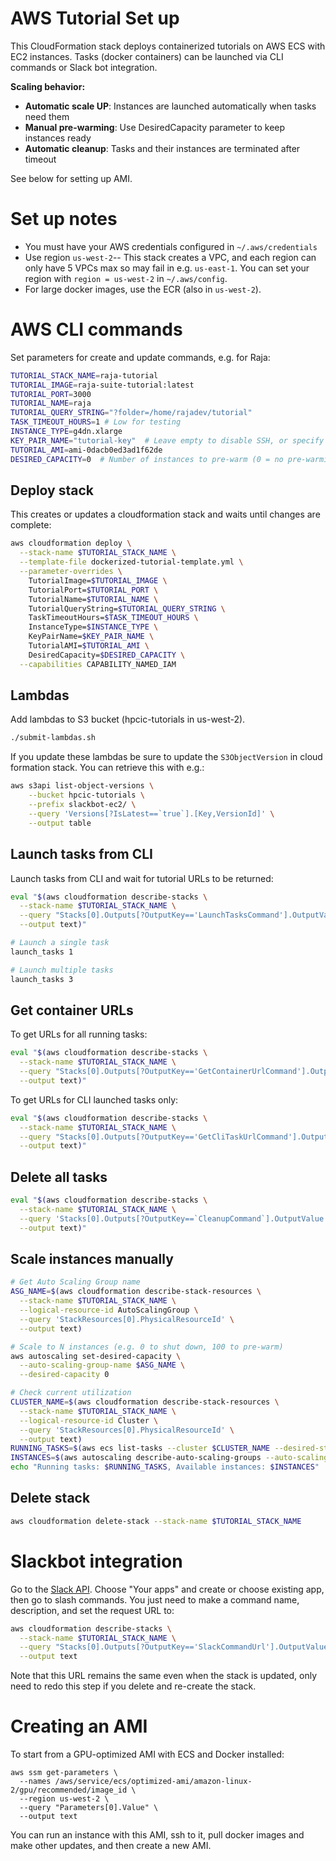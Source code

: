 # AWS Tutorial Set up

This CloudFormation stack deploys containerized tutorials on AWS ECS with EC2 instances.
Tasks (docker containers) can be launched via CLI commands or Slack bot integration.

**Scaling behavior:**
- **Automatic scale UP**: Instances are launched automatically when tasks need them
- **Manual pre-warming**: Use DesiredCapacity parameter to keep instances ready
- **Automatic cleanup**: Tasks and their instances are terminated after timeout

See below for setting up AMI.

# Set up notes
- You must have your AWS credentials configured in `~/.aws/credentials`
- Use region `us-west-2`-- This stack creates a VPC, and each region can only have 5 VPCs max so may fail in e.g. `us-east-1`. You can set your region with `region = us-west-2` in `~/.aws/config`.
- For large docker images, use the ECR (also in `us-west-2`).

# AWS CLI commands
Set parameters for create and update commands, e.g. for Raja:
``` bash
TUTORIAL_STACK_NAME=raja-tutorial
TUTORIAL_IMAGE=raja-suite-tutorial:latest
TUTORIAL_PORT=3000
TUTORIAL_NAME=raja
TUTORIAL_QUERY_STRING="?folder=/home/rajadev/tutorial"
TASK_TIMEOUT_HOURS=1 # Low for testing
INSTANCE_TYPE=g4dn.xlarge
KEY_PAIR_NAME="tutorial-key"  # Leave empty to disable SSH, or specify key pair name
TUTORIAL_AMI=ami-0dacb0ed3ad1f62de
DESIRED_CAPACITY=0  # Number of instances to pre-warm (0 = no pre-warming, 10 = keep 10 ready)
```

## Deploy stack
This creates or updates a cloudformation stack and waits until changes are complete:
``` bash
aws cloudformation deploy \
  --stack-name $TUTORIAL_STACK_NAME \
  --template-file dockerized-tutorial-template.yml \
  --parameter-overrides \
    TutorialImage=$TUTORIAL_IMAGE \
    TutorialPort=$TUTORIAL_PORT \
    TutorialName=$TUTORIAL_NAME \
    TutorialQueryString=$TUTORIAL_QUERY_STRING \
    TaskTimeoutHours=$TASK_TIMEOUT_HOURS \
    InstanceType=$INSTANCE_TYPE \
    KeyPairName=$KEY_PAIR_NAME \
    TutorialAMI=$TUTORIAL_AMI \
    DesiredCapacity=$DESIRED_CAPACITY \
  --capabilities CAPABILITY_NAMED_IAM
```

## Lambdas
Add lambdas to S3 bucket (hpcic-tutorials in us-west-2).
``` bash
./submit-lambdas.sh
```

If you update these lambdas be sure to update the `S3ObjectVersion` in cloud formation stack. You can retrieve this with e.g.:
``` bash
aws s3api list-object-versions \
    --bucket hpcic-tutorials \
    --prefix slackbot-ec2/ \
    --query 'Versions[?IsLatest==`true`].[Key,VersionId]' \
    --output table
```

## Launch tasks from CLI
Launch tasks from CLI and wait for tutorial URLs to be returned:
``` bash
eval "$(aws cloudformation describe-stacks \
  --stack-name $TUTORIAL_STACK_NAME \
  --query "Stacks[0].Outputs[?OutputKey=='LaunchTasksCommand'].OutputValue" \
  --output text)"

# Launch a single task
launch_tasks 1

# Launch multiple tasks
launch_tasks 3
```

## Get container URLs
To get URLs for all running tasks:
``` bash
eval "$(aws cloudformation describe-stacks \
  --stack-name $TUTORIAL_STACK_NAME \
  --query "Stacks[0].Outputs[?OutputKey=='GetContainerUrlCommand'].OutputValue" \
  --output text)"
```

To get URLs for CLI launched tasks only:
``` bash
eval "$(aws cloudformation describe-stacks \
  --stack-name $TUTORIAL_STACK_NAME \
  --query "Stacks[0].Outputs[?OutputKey=='GetCliTaskUrlCommand'].OutputValue" \
  --output text)"
```

## Delete all tasks
``` bash
eval "$(aws cloudformation describe-stacks \
  --stack-name $TUTORIAL_STACK_NAME \
  --query 'Stacks[0].Outputs[?OutputKey==`CleanupCommand`].OutputValue' \
  --output text)"
```

## Scale instances manually
``` bash
# Get Auto Scaling Group name
ASG_NAME=$(aws cloudformation describe-stack-resources \
  --stack-name $TUTORIAL_STACK_NAME \
  --logical-resource-id AutoScalingGroup \
  --query 'StackResources[0].PhysicalResourceId' \
  --output text)

# Scale to N instances (e.g. 0 to shut down, 100 to pre-warm)
aws autoscaling set-desired-capacity \
  --auto-scaling-group-name $ASG_NAME \
  --desired-capacity 0

# Check current utilization
CLUSTER_NAME=$(aws cloudformation describe-stack-resources \
  --stack-name $TUTORIAL_STACK_NAME \
  --logical-resource-id Cluster \
  --query 'StackResources[0].PhysicalResourceId' \
  --output text)
RUNNING_TASKS=$(aws ecs list-tasks --cluster $CLUSTER_NAME --desired-status RUNNING --query 'length(taskArns[])')
INSTANCES=$(aws autoscaling describe-auto-scaling-groups --auto-scaling-group-names $ASG_NAME --query 'AutoScalingGroups[0].Instances[?LifecycleState==`InService`]' --output json | jq length)
echo "Running tasks: $RUNNING_TASKS, Available instances: $INSTANCES"
```

## Delete stack
``` bash
aws cloudformation delete-stack --stack-name $TUTORIAL_STACK_NAME
```

# Slackbot integration
Go to the [Slack API](https://api.slack.com/). Choose "Your apps" and create or choose existing app, then go to slash commands. You just need to make a command name, description, and set the request URL to:

``` bash
aws cloudformation describe-stacks \
  --stack-name $TUTORIAL_STACK_NAME \
  --query "Stacks[0].Outputs[?OutputKey=='SlackCommandUrl'].OutputValue" \
  --output text
```

Note that this URL remains the same even when the stack is updated, only need to redo this step if you delete and re-create the stack.

# Creating an AMI
To start from a GPU-optimized AMI with ECS and Docker installed:
```
aws ssm get-parameters \
  --names /aws/service/ecs/optimized-ami/amazon-linux-2/gpu/recommended/image_id \
  --region us-west-2 \
  --query "Parameters[0].Value" \
  --output text
```
You can run an instance with this AMI, ssh to it, pull docker images and make other updates, and then create a new AMI.

